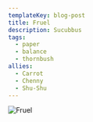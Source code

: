 ```yaml
---
templateKey: blog-post
title: Fruel
description: Sucubbus
tags:
  - paper
  - balance
  - thornbush
allies:
  - Carrot
  - Chenny
  - Shu-Shu
---
```

![Fruel](/img/Fruel.png)